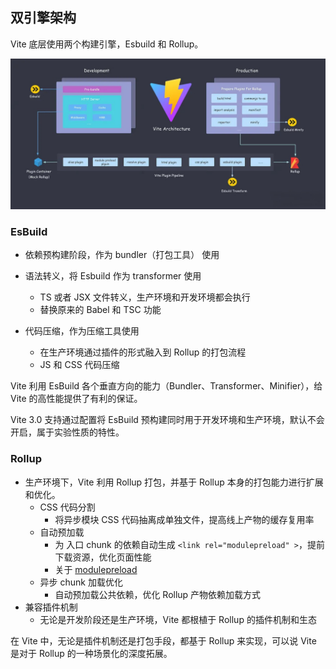 ## 双引擎架构

Vite 底层使用两个构建引擎，Esbuild 和 Rollup。

<img src="../images/design.png" />

### EsBuild

* 依赖预构建阶段，作为 bundler（打包工具） 使用

* 语法转义，将 Esbuild 作为 transformer 使用
  * TS 或者 JSX 文件转义，生产环境和开发环境都会执行
  * 替换原来的 Babel 和 TSC 功能
* 代码压缩，作为压缩工具使用
  * 在生产环境通过插件的形式融入到 Rollup 的打包流程
  * JS 和 CSS 代码压缩

Vite 利用 EsBuild 各个垂直方向的能力（Bundler、Transformer、Minifier），给 Vite 的高性能提供了有利的保证。

Vite 3.0 支持通过配置将 EsBuild 预构建同时用于开发环境和生产环境，默认不会开启，属于实验性质的特性。

### Rollup

* 生产环境下，Vite 利用 Rollup 打包，并基于 Rollup 本身的打包能力进行扩展和优化。
  * CSS 代码分割
    * 将异步模块 CSS 代码抽离成单独文件，提高线上产物的缓存复用率
  * 自动预加载
    * 为 入口 chunk 的依赖自动生成 `<link rel="modulepreload" >`，提前下载资源，优化页面性能
    * 关于 [modulepreload](https://developer.mozilla.org/en-US/docs/Web/HTML/Link_types/modulepreload)
  * 异步 chunk 加载优化
    * 自动预加载公共依赖，优化 Rollup 产物依赖加载方式
* 兼容插件机制
  * 无论是开发阶段还是生产环境，Vite 都根植于 Rollup 的插件机制和生态

在 Vite 中，无论是插件机制还是打包手段，都基于 Rollup 来实现，可以说 Vite 是对于 Rollup 的一种场景化的深度拓展。



